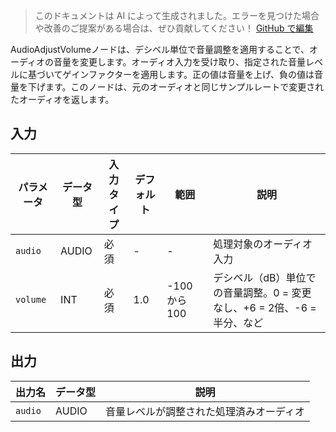 > このドキュメントは AI によって生成されました。エラーを見つけた場合や改善のご提案がある場合は、ぜひ貢献してください！ [GitHub で編集](https://github.com/Comfy-Org/embedded-docs/blob/main/comfyui_embedded_docs/docs/AudioAdjustVolume/ja.md)

AudioAdjustVolumeノードは、デシベル単位で音量調整を適用することで、オーディオの音量を変更します。オーディオ入力を受け取り、指定された音量レベルに基づいてゲインファクターを適用します。正の値は音量を上げ、負の値は音量を下げます。このノードは、元のオーディオと同じサンプルレートで変更されたオーディオを返します。

## 入力

| パラメータ | データ型 | 入力タイプ | デフォルト | 範囲 | 説明 |
|-----------|-----------|------------|---------|-------|-------------|
| `audio` | AUDIO | 必須 | - | - | 処理対象のオーディオ入力 |
| `volume` | INT | 必須 | 1.0 | -100 から 100 | デシベル（dB）単位での音量調整。0 = 変更なし、+6 = 2倍、-6 = 半分、など |

## 出力

| 出力名 | データ型 | 説明 |
|-------------|-----------|-------------|
| `audio` | AUDIO | 音量レベルが調整された処理済みオーディオ |
